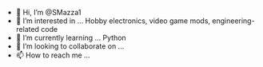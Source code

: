 - 👋 Hi, I’m @SMazza1
- 👀 I’m interested in ... Hobby electronics, video game mods, engineering-related code
- 🌱 I’m currently learning ... Python
- 💞️ I’m looking to collaborate on ...
- 📫 How to reach me ...

<!---
SMazza1/SMazza1 is a ✨ special ✨ repository because its `README.md` (this file) appears on your GitHub profile.
You can click the Preview link to take a look at your changes.
--->
